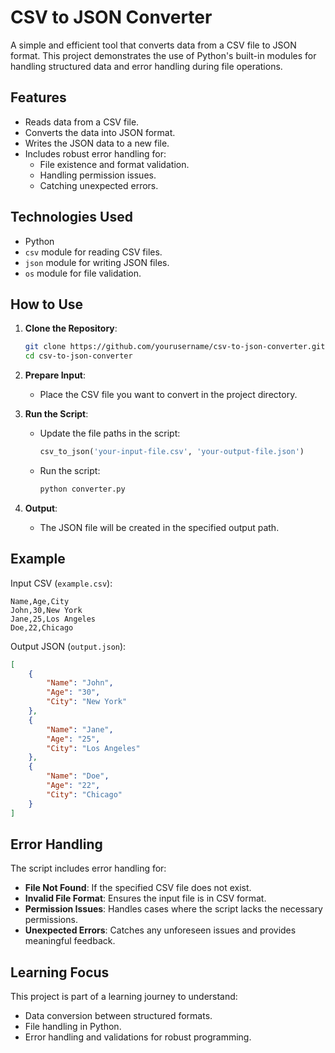 

# CSV to JSON Converter

A simple and efficient tool that converts data from a CSV file to JSON format. This project demonstrates the use of Python's built-in modules for handling structured data and error handling during file operations.

## Features
- Reads data from a CSV file.
- Converts the data into JSON format.
- Writes the JSON data to a new file.
- Includes robust error handling for:
  - File existence and format validation.
  - Handling permission issues.
  - Catching unexpected errors.

## Technologies Used
- Python
- `csv` module for reading CSV files.
- `json` module for writing JSON files.
- `os` module for file validation.

## How to Use

1. **Clone the Repository**:
   ```bash
   git clone https://github.com/yourusername/csv-to-json-converter.git
   cd csv-to-json-converter
   ```

2. **Prepare Input**:
   - Place the CSV file you want to convert in the project directory.

3. **Run the Script**:
   - Update the file paths in the script:
     ```python
     csv_to_json('your-input-file.csv', 'your-output-file.json')
     ```
   - Run the script:
     ```bash
     python converter.py
     ```

4. **Output**:
   - The JSON file will be created in the specified output path.

## Example

Input CSV (`example.csv`):
```csv
Name,Age,City
John,30,New York
Jane,25,Los Angeles
Doe,22,Chicago
```

Output JSON (`output.json`):
```json
[
    {
        "Name": "John",
        "Age": "30",
        "City": "New York"
    },
    {
        "Name": "Jane",
        "Age": "25",
        "City": "Los Angeles"
    },
    {
        "Name": "Doe",
        "Age": "22",
        "City": "Chicago"
    }
]
```

## Error Handling
The script includes error handling for:
- **File Not Found**: If the specified CSV file does not exist.
- **Invalid File Format**: Ensures the input file is in CSV format.
- **Permission Issues**: Handles cases where the script lacks the necessary permissions.
- **Unexpected Errors**: Catches any unforeseen issues and provides meaningful feedback.

## Learning Focus
This project is part of a learning journey to understand:
- Data conversion between structured formats.
- File handling in Python.
- Error handling and validations for robust programming.


